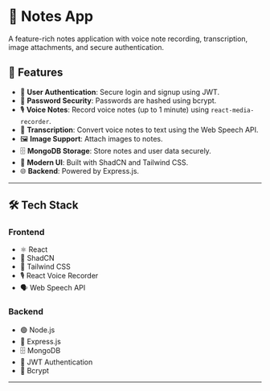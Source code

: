 # 📝 Notes App  

A feature-rich notes application with voice note recording, transcription, image attachments, and secure authentication.

## 🚀 Features  

- 🔐 **User Authentication**: Secure login and signup using JWT.  
- 🔑 **Password Security**: Passwords are hashed using bcrypt.  
- 🎙️ **Voice Notes**: Record voice notes (up to 1 minute) using `react-media-recorder`.  
- 📝 **Transcription**: Convert voice notes to text using the Web Speech API.  
- 🖼️ **Image Support**: Attach images to notes.  
- 🗄️ **MongoDB Storage**: Store notes and user data securely.  
- 🎨 **Modern UI**: Built with ShadCN and Tailwind CSS.  
- 🌐 **Backend**: Powered by Express.js.  

---

## 🛠️ Tech Stack  

### **Frontend**  
- ⚛️ React  
- 🎨 ShadCN  
- 💨 Tailwind CSS  
- 🎙️ React Voice Recorder  
- 🗣️ Web Speech API  

### **Backend**  
- 🟢 Node.js  
- 🚀 Express.js  
- 🗄️ MongoDB  
- 🔐 JWT Authentication  
- 🔑 Bcrypt  

---

